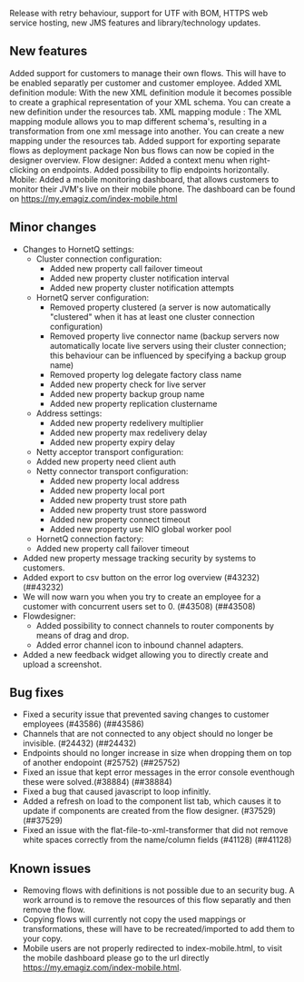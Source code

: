 Release with retry behaviour, support for UTF with BOM, HTTPS web service hosting, new JMS features and library/technology updates.
## New features
Added support for customers to manage their own flows. This will have to be enabled separatly per customer and customer employee.
Added XML definition module:
With the new XML definition module it becomes possible to create a graphical representation of your XML schema. You can create a new definition under the resources tab.
XML mapping module :
The XML mapping module allows you to map different schema's, resulting in a transformation from one xml message into another. You can create a new mapping under the resources tab.
Added support for exporting separate flows as deployment package
Non bus flows can now be copied in the designer overview.
Flow designer:
Added a context menu when right-clicking on endpoints.
Added possibility to flip endpoints horizontally.
Mobile:
Added a mobile monitoring dashboard, that allows customers to monitor their JVM's live on their mobile phone. The dashboard can be found on https://my.emagiz.com/index-mobile.html
## Minor changes
- Changes to HornetQ settings:
  - Cluster connection configuration:
    - Added new property call failover timeout
    - Added new property cluster notification interval
    - Added new property cluster notification attempts
  - HornetQ server configuration:
    - Removed property clustered (a server is now automatically "clustered" when it has at least one cluster connection configuration)
    - Removed property live connector name (backup servers now automatically locate live servers using their cluster connection; this behaviour can be influenced by specifying a backup group name)
    - Removed property log delegate factory class name
    - Added new property check for live server
    - Added new property backup group name
    - Added new property replication clustername
  - Address settings:
    - Added new property redelivery multiplier
    - Added new property max redelivery delay
    - Added new property expiry delay
  - Netty acceptor transport configuration:
   - Added new property need client auth
  - Netty connector transport configuration:
    - Added new property local address
    - Added new property local port
    - Added new property trust store path
    - Added new property trust store password
    - Added new property connect timeout
    - Added new property use NIO global worker pool
   - HornetQ connection factory:
    - Added new property call failover timeout
- Added new property message tracking security by systems to customers.
- Added export to csv button on the error log overview (#43232) (##43232)
- We will now warn you when you try to create an employee for a customer with concurrent users set to 0. (#43508) (##43508)
- Flowdesigner:
  - Added possibility to connect channels to router components by means of drag and drop.
  - Added error channel icon to inbound channel adapters.
- Added a new feedback widget allowing you to directly create and upload a screenshot.
## Bug fixes
- Fixed a security issue that prevented saving changes to customer employees (#43586) (##43586)
- Channels that are not connected to any object should no longer be invisible. (#24432) (##24432)
- Endpoints should no longer increase in size when dropping them on top of another endopoint (#25752) (##25752)
- Fixed an issue that kept error messages in the error console eventhough these were solved.(#38884) (##38884)
- Fixed a bug that caused javascript to loop infinitly.
- Added a refresh on load to the component list tab, which causes it to update if components are created from the flow designer. (#37529) (##37529)
- Fixed an issue with the flat-file-to-xml-transformer that did not remove white spaces correctly from the name/column fields (#41128) (##41128)
## Known issues
- Removing flows with definitions is not possible due to an security bug. A work arround is to remove the resources of this flow separatly and then remove the flow.
- Copying flows will currently not copy the used mappings or transformations, these will have to be recreated/imported to add them to your copy.
- Mobile users are not properly redirected to index-mobile.html, to visit the mobile dashboard please go to the url directly https://my.emagiz.com/index-mobile.html.

